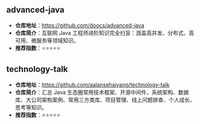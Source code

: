 ## advanced-java

- **仓库地址**：https://github.com/doocs/advanced-java
- **仓库简介**：互联网 Java 工程师进阶知识完全扫盲：涵盖高并发、分布式、高可用、微服务等领域知识。
- **推荐指数**：⭐⭐⭐⭐⭐



## technology-talk

- **仓库地址**：https://github.com/aalansehaiyang/technology-talk
- **仓库简介**：汇总 Java 生态圈常用技术框架、开源中间件，系统架构、数据库、大公司架构案例、常用三方类库、项目管理、线上问题排查、个人成长、思考等知识。
- **推荐指数**：⭐⭐⭐⭐⭐